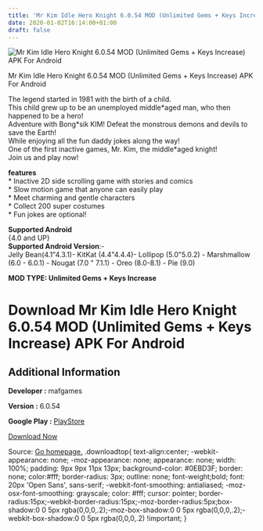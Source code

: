 ```yaml
---
title: 'Mr Kim Idle Hero Knight 6.0.54 MOD (Unlimited Gems + Keys Increase) APK For Android'
date: 2020-01-02T16:14:00+01:00
draft: false
---
```


![Mr Kim Idle Hero Knight 6.0.54 MOD (Unlimited Gems + Keys Increase) APK For Android](https://i1.wp.com/apkhome.net/wp-content/uploads/2020/01/Mr-Kim-Idle-Hero-Knight-6.0.54-MOD-Unlimited-Gems-Keys-Increase.png "Mr Kim Idle Hero Knight 6.0.54 MOD (Unlimited Gems + Keys Increase) APK For Android")

  

Mr Kim Idle Hero Knight 6.0.54 MOD (Unlimited Gems + Keys Increase) APK For Android

The legend started in 1981 with the birth of a child.  
This child grew up to be an unemployed middle\*aged man, who then happened to be a hero!  
Adventure with Bong\*sik KIM! Defeat the monstrous demons and devils to save the Earth!  
While enjoying all the fun daddy jokes along the way!  
One of the first inactive games, Mr. Kim, the middle\*aged knight!  
Join us and play now!

**features**  
\* Inactive 2D side scrolling game with stories and comics  
\* Slow motion game that anyone can easily play  
\* Meet charming and gentle characters  
\* Collect 200 super costumes  
\* Fun jokes are optional!

**Supported Android**  
{4.0 and UP}  
**Supported Android Version**:-  
Jelly Bean(4.1"4.3.1)- KitKat (4.4"4.4.4)- Lollipop (5.0"5.0.2) - Marshmallow (6.0 - 6.0.1) - Nougat (7.0 " 7.1.1) - Oreo (8.0-8.1) - Pie (9.0)

**MOD TYPE: Unlimited Gems + Keys Increase**

Download Mr Kim Idle Hero Knight 6.0.54 MOD (Unlimited Gems + Keys Increase) APK For Android
============================================================================================

Additional Information
----------------------

**Developer :** mafgames

**Version :** 6.0.54

**Google Play :** [PlayStore](https://play.google.com/store/apps/details?id=com.maf.moneyhero)

  

[Download Now](https://store4app.co/post/mr-kim-idle-hero-knight-6-0-54-mod-unlimited-gems-keys-increase-apk-for-android_1577977960)

  
Source: [Go homepage.](https://store4app.co/post/mr-kim-idle-hero-knight-6-0-54-mod-unlimited-gems-keys-increase-apk-for-android_1577977960) .downloadtop{ text-align:center; -webkit-appearance: none; -moz-appearance: none; appearance: none; width: 100%; padding: 9px 9px 11px 13px; background-color: #0EBD3F; border: none; color:#fff; border-radius: 3px; outline: none; font-weight;bold; font: 20px 'Open Sans', sans-serif; -webkit-font-smoothing: antialiased; -moz-osx-font-smoothing: grayscale; color: #fff; cursor: pointer; border-radius:15px;-webkit-border-radius:15px;-moz-border-radius:5px;box-shadow:0 0 5px rgba(0,0,0,.2);-moz-box-shadow:0 0 5px rgba(0,0,0,.2);-webkit-box-shadow:0 0 5px rgba(0,0,0,.2) !important; }